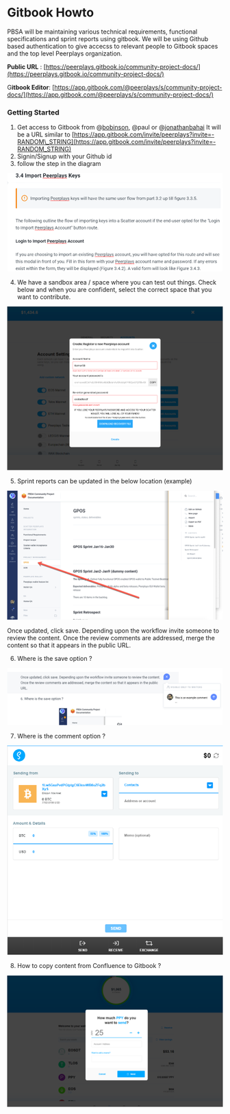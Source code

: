 # Gitbook Howto

PBSA will be maintaining various technical requirements, functional specifications and sprint reports using gitbook. We will be using Github based authentication to give accecss to relevant people to Gitbook spaces and the top level Peerplays organization.

**Public URL** : [https://peerplays.gitbook.io/community-project-docs/](https://peerplays.gitbook.io/community-project-docs/)

G**itbook Editor**: [https://app.gitbook.com/@peerplays/s/community-project-docs/](https://app.gitbook.com/@peerplays/s/community-project-docs/)

### Getting Started

1. Get access to Gitbook from @[bobinson](https://github.com/bobinson/), @paul or @[jonathanbahai](https://github.com/jonathanbahai) It will be a URL similar to [https://app.gitbook.com/invite/peerplays?invite=-RANDOM\_STRING](https://app.gitbook.com/invite/peerplays?invite=-RANDOM_STRING)
2. Signin/Signup with your Github id
3. follow the step in the diagram

![](.gitbook/assets/image%20%2841%29.png)

4. We have a sandbox area / space where you can test out things. Check below and when you are confident, select the correct space that you want to contribute.

![](.gitbook/assets/image%20%2834%29.png)

5. Sprint reports can be updated in the below location  \(example\)

![](.gitbook/assets/image%20%282%29.png)

Once updated, click save. Depending upon the workflow invite someone to review the content. Once the review comments are addressed, merge the content so that it appears in the public URL.

6. Where is the save option ?

![](.gitbook/assets/image%20%2852%29.png)

7. Where is the comment option ?

![](.gitbook/assets/image%20%2855%29.png)

8. How to copy content from Confluence to Gitbook ?

![](.gitbook/assets/image%20%2845%29.png)

